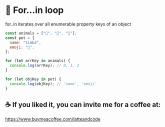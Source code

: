 # 🎡 For...in loop

for..in iterates over all enumerable property keys of an object

```js
const animals = ["🦁", "🦖", "🦈"];
const pet = {
  name: "Simba",
  emoji: "🦁",
};

for (let arrKey in animals) {
  console.log(arrKey); // 0, 1, 2
}

for (let objKey in pet) {
  console.log(objKey); // 'name', 'emoji'
}
```

## ☕️ If you liked it, you can invite me for a coffee at:

https://www.buymeacoffee.com/latteandcode
